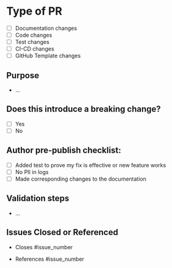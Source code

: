 # Type of PR

- [ ] Documentation changes
- [ ] Code changes
- [ ] Test changes
- [ ] CI-CD changes
- [ ] GitHub Template changes

## Purpose
<!-- Describe the intention of the changes being proposed. What problem does it solve or functionality does it add? -->
- ...

## Does this introduce a breaking change?
<!-- Mark one with an "x". -->
- [ ] Yes
- [ ] No

## Author pre-publish checklist:
<!-- Please check check before publishing PR using "x". -->
- [ ] Added test to prove my fix is effective or new feature works
- [ ] No PII in logs
- [ ] Made corresponding changes to the documentation

## Validation steps
<!-- Optional. -->
- ...

## Issues Closed or Referenced
<!-- This will automatically close the issue when the PR closes. -->
- Closes #issue_number
<!-- this references the issue but does not close with PR. -->
- References #issue_number
